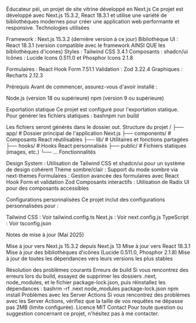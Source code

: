 Éducateur péi, un projet de site vitrine développé en Next.js
Ce projet est développé avec Next.js 15.3.2, React 18.3.1 et utilise une variété de bibliothèques modernes pour créer une application web performante et responsive.
Technologies utilisées

Framework : Next.js 15.3.2 (dernière version à ce jour)
Bibliothèque UI : React 18.3.1 (version compatible avec le framework AINSI QUE les bibliothèques d'icones)
Styles : Tailwind CSS 3.4.1
Composants : shadcn/ui
Icônes : Lucide Icons 0.511.0 et Phosphor Icons 2.1.8


Formulaires : React Hook Form 7.51.1
Validation : Zod 3.22.4
Graphiques : Recharts 2.12.3

Prérequis
Avant de commencer, assurez-vous d'avoir installé :

Node.js (version 18 ou supérieure)
npm (version 9 ou supérieure)


Exportation statique
Ce projet est configuré pour l'exportation statique. Pour générer les fichiers statiques :
bashnpm run build

Les fichiers seront générés dans le dossier out.
Structure du projet
/
├── app/              # Dossier principal de l'application Next.js
├── components/       # Composants React réutilisables
├── lib/              # Utilitaires et fonctions partagées
├── hooks/            # Hooks React personnalisés
├── public/           # Fichiers statiques (images, etc.)
└── ...
Fonctionnalités

Design System : Utilisation de Tailwind CSS et shadcn/ui pour un système de design cohérent
Thème sombre/clair : Support du mode sombre via next-themes
Formulaires : Gestion avancée des formulaires avec React Hook Form et validation Zod
Composants interactifs : Utilisation de Radix UI pour des composants accessibles

Configurations personnalisées
Ce projet inclut des configurations personnalisées pour :

Tailwind CSS : Voir tailwind.config.ts
Next.js : Voir next.config.js
TypeScript : Voir tsconfig.json

Notes de mise à jour (Mai 2025)

Mise à jour vers Next.js 15.3.2 depuis Next.js 13
Mise à jour vers React 18.3.1
Mise à jour des bibliothèques d'icônes (Lucide 0.511.0, Phosphor 2.1.8)
Mise à jour de toutes les dépendances vers leurs versions les plus stables

Résolution des problèmes courants
Erreurs de build
Si vous rencontrez des erreurs lors du build, essayez de supprimer les dossiers .next, node_modules, et le fichier package-lock.json, puis réinstallez les dépendances :
bashrm -rf .next node_modules package-lock.json
npm install
Problèmes avec les Server Actions
Si vous rencontrez des problèmes avec les Server Actions, vérifiez que la taille de vos requêtes ne dépasse pas 2MB (limite configurée).
Licence
MIT
Contact
Pour toute question ou suggestion concernant ce projet, n'hésitez pas à me contacter.
